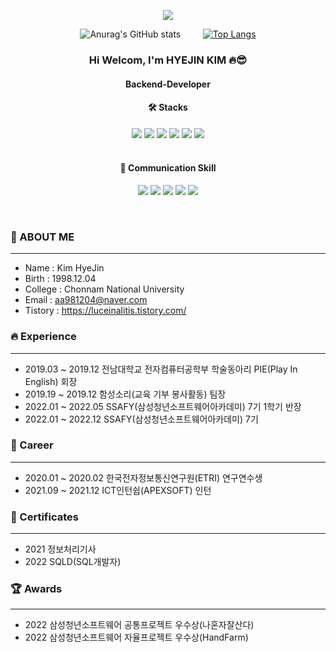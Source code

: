 <p align="center">
  
<img src="https://user-images.githubusercontent.com/94892374/203706639-6480352e-3613-4e23-bf47-8671beb0f407.png">

</p>

<div align="center">
  
![Anurag's GitHub stats](https://github-readme-stats.vercel.app/api?username=hyejin-github&show_icons=true&theme=radical) &nbsp;&nbsp;&nbsp;&nbsp;&nbsp;&nbsp;&nbsp;
[![Top Langs](https://github-readme-stats.vercel.app/api/top-langs/?username=hyejin-github)](https://github.com/hyejin-github/github-readme-stats)

  ### Hi Welcom, I'm HYEJIN KIM 🔥😎

#### Backend-Developer


#### 🛠 Stacks

<img src="https://img.shields.io/badge/Java-010101?style=for-the-badge&logo=java&logoColor=#007396"/> <img src="https://img.shields.io/badge/Spring Boot-6DB33F?style=for-the-badge&logo=Spring Boot&logoColor=white"/> <img src="https://img.shields.io/badge/Redis-D12228?style=for-the-badge&logo=Redis&logoColor=white"/> <img src="https://img.shields.io/badge/Mysql-007396?style=for-the-badge&logo=Mysql&logoColor=white"/> <img src="https://img.shields.io/badge/Amazon EC2-FF9900?style=for-the-badge&logo=Amazon EC2&logoColor=white" /> <img src="https://img.shields.io/badge/Ubuntu-E95420?style=for-the-badge&logo=Ubuntu&logoColor=white"/><br><br>


#### 📢 Communication Skill

<img src="https://img.shields.io/badge/Jira-0052CC?style=for-the-badge&logo=Jira&logoColor=white"/>  <img src="https://img.shields.io/badge/GitLab-FCA121?style=for-the-badge&logo=GitLab&logoColor=white"/> <img src="https://img.shields.io/badge/PostMan-D24939?style=for-the-badge&logo=PostMan&logoColor=white"/> <img src="https://img.shields.io/badge/Notion-010101?style=for-the-badge&logo=Notion&logoColor=white"/> <img src="https://img.shields.io/badge/tistory-A8B9CC?style=for-the-badge&logo=tistory&logoColor=white"/>
  
</div>


<br />
 
### 👩 ABOUT ME 
<hr />

- Name : Kim HyeJin
- Birth : 1998.12.04
- College : Chonnam National University
- Email : aa981204@naver.com
- Tistory : https://luceinalitis.tistory.com/

### 🔥 Experience
<hr />

- 2019.03 ~ 2019.12 전남대학교 전자컴퓨터공학부 학술동아리 PIE(Play In English) 회장
- 2019.19 ~ 2019.12 함성소리(교육 기부 봉사활동) 팀장
- 2022.01 ~ 2022.05 SSAFY(삼성청년소프트웨어아카데미) 7기 1학기 반장
- 2022.01 ~ 2022.12 SSAFY(삼성청년소프트웨어아카데미) 7기

### 🏦 Career
<hr />

- 2020.01 ~ 2020.02 한국전자정보통신연구원(ETRI) 연구연수생
- 2021.09 ~ 2021.12 ICT인턴쉽(APEXSOFT) 인턴

### 🥇 Certificates
<hr />

- 2021 정보처리기사
- 2022 SQLD(SQL개발자)

### 🏆 Awards
<hr />

- 2022 삼성청년소프트웨어 공통프로젝트 우수상(나혼자잘산다)
- 2022 삼성청년소프트웨어 자율프로젝트 우수상(HandFarm)

<br />

